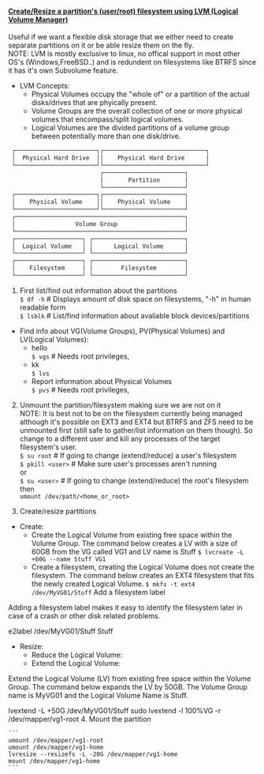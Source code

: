 #### <u>Create/Resize a partition's (user/root) filesystem using LVM (Logical Volume Manager)</u>  
  Useful if we want a flexible disk storage that we either need to create separate partitions on it or be able resize them on the fly.  
  NOTE: LVM is mostly exclusive to linux, no offical support in most other OS's (Windows,FreeBSD..) and is redundent on filesystems like BTRFS since it has it's own Subvolume feature.
  - LVM Concepts:  
    - Physical Volumes occupy the "whole of" or a partition of the actual disks/drives that are phyically present.  
    - Volume Groups are the overall collection of one or more physical volumes that encompass/split logical volumes.  
    - Logical Volumes are the divided partitions of a volume group between potentially more than one disk/drive.  
  ```bash  
   ┌───────────────────────┐┌─────────────────────────────┐
   │  Physical Hard Drive  ││    Physical Hard Drive      │
   └───────────────────────┘└─────────────────────────────┘
                            ┌───────────────────────┐
                            │       Partition       │
                            └───────────────────────┘
   ┌───────────────────────┐┌───────────────────────┐
   │    Physical Volume    ││    Physical Volume    │
   └───────────────────────┘└───────────────────────┘
   ┌────────────────────────────────────────────────┐
   │                 Volume Group                   │
   └────────────────────────────────────────────────┘
   ┌───────────────────┐ ┌──────────────────────────┐
   │  Logical Volume   │ │      Logical Volume      │
   └───────────────────┘ └──────────────────────────┘
   ┌───────────────────┐ ┌──────────────────────────┐
   │    Filesystem     │ │        Filesystem        │
   └───────────────────┘ └──────────────────────────┘
  ```
  1. First list/find out information about the partitions  
  `$ df -h` # Displays amount of disk space on filesystems, "-h" in human readable form  
  `$ lsblk` # List/find information about avaliable block devices/partitions
  - Find info about VG(Volume Groups), PV(Physical Volumes) and LV(Logical Volumes):  
      - hello  
      `$ vgs` # Needs root privileges,  
      - kk  
      `$ lvs`
      - Report information about Physical Volumes  
      `$ pvs` # Needs root privileges,

  2. Unmount the partition/filesystem making sure we are not on it  
  NOTE: It is best not to be on the filesystem currently being managed although it's possible on EXT3 and EXT4 but BTRFS and ZFS need to be unmounted first (still safe to gather/list information on them though). So change to a different user and kill any processes of the target filesystem's user.  
  `$ su root` # If going to change (extend/reduce) a user's filesystem  
  `$ pkill <user>` # Make sure user's processes aren't running  
  or  
  `$ su <user>` # If going to change (extend/reduce) the root's filesystem  
  then  
  `umount /dev/path/<home_or_root>`  

  3. Create/resize partitions  
  - Create:
    - Create the Logical Volume from existing free space within the Volume Group. The command below creates a LV with a size of 60GB from the VG called VG1 and LV name is Stuff
    `$ lvcreate -L +60G --name Stuff VG1`
    - Create a filesystem, creating the Logical Volume does not create the filesystem. The command below creates an EXT4 filesystem that fits the newly created Logical Volume.
    `$ mkfs -t ext4 /dev/MyVG01/Stuff`
Add a filesystem label

Adding a filesystem label makes it easy to identify the filesystem later in case of a crash or other disk related problems.

e2label /dev/MyVG01/Stuff Stuff
  - Resize:  
    - Reduce the Logical Volume:  
    - Extend the Logical Volume:  

Extend the Logical Volume (LV) from existing free space within the Volume Group. The command below expands the LV by 50GB. The Volume Group name is MyVG01 and the Logical Volume Name is Stuff.

lvextend -L +50G /dev/MyVG01/Stuff
  sudo lvextend -l 100%VG -r /dev/mapper/vg1-root
  4. Mount the partition


    ```
    umount /dev/mapper/vg1-root
    umount /dev/mapper/vg1-home
    lvresize --resizefs -L -20G /dev/mapper/vg1-home
    mount /dev/mapper/vg1-home
    ```
